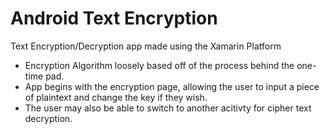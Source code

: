 # Android Text Encryption
Text Encryption/Decryption app made using the Xamarin Platform

- Encryption Algorithm loosely based off of the process behind the one-time pad.
- App begins with the encryption page, allowing the user to input a piece of plaintext and change the key if they wish.
- The user may also be able to switch to another acitivty for cipher text decryption.
